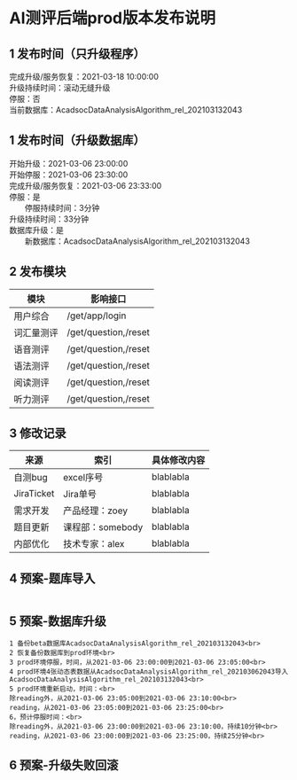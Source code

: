 # AI测评后端prod版本发布说明

## 1 发布时间（只升级程序）
完成升级/服务恢复：2021-03-18 10:00:00<br>
升级持续时间：滚动无缝升级<br>
停服：否<br>
当前数据库：AcadsocDataAnalysisAlgorithm_rel_202103132043    

## 1 发布时间（升级数据库）
开始升级：2021-03-06 23:00:00<br>
开始停服：2021-03-06 23:30:00<br>
完成升级/服务恢复：2021-03-06 23:33:00<br>
停服：是<br>
&emsp;&emsp;停服持续时间：3分钟<br>
升级持续时间：33分钟<br>
数据库升级：是<br>
&emsp;&emsp;新数据库：AcadsocDataAnalysisAlgorithm_rel_202103132043    

## 2 发布模块
模块       |影响接口
------------|-----------
用户综合       |/get/app/login
词汇量测评       |/get/question,/reset
语音测评       |/get/question,/reset
语法测评       |/get/question,/reset
阅读测评       |/get/question,/reset
听力测评       |/get/question,/reset

## 3 修改记录
来源       |索引       |具体修改内容
------------|------------|------------
自测bug       |excel序号       |blablabla
JiraTicket       |Jira单号       |blablabla
需求开发       |产品经理：zoey       |blablabla
题目更新       |课程部：somebody       |blablabla
内部优化       |技术专家：alex       |blablabla

## 4 预案-题库导入
``` 
``` 

## 5 预案-数据库升级
``` 
1 备份beta数据库AcadsocDataAnalysisAlgorithm_rel_202103132043<br>
2 恢复备份数据库到prod环境<br>
3 prod环境停服，时间，从2021-03-06 23:00:00到2021-03-06 23:05:00<br>
4 prod环境4张动态表数据从AcadsocDataAnalysisAlgorithm_rel_202103062043导入AcadsocDataAnalysisAlgorithm_rel_202103132043<br>
5 prod环境重新启动，时间：<br>
除reading外，从2021-03-06 23:05:00到2021-03-06 23:10:00<br>
reading，从2021-03-06 23:05:00到2021-03-06 23:25:00<br>
6，预计停服时间：<br>
除reading外，从2021-03-06 23:00:00到2021-03-06 23:10:00，持续10分钟<br>
reading，从2021-03-06 23:00:00到2021-03-06 23:25:00，持续25分钟<br>
``` 

## 6 预案-升级失败回滚
``` 
``` 
